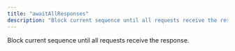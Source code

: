 ```yaml
---
title: "awaitAllResponses"
description: "Block current sequence until all requests receive the response."
---
```

Block current sequence until all requests receive the response.
